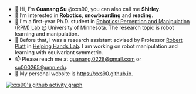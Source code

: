 - 👋 Hi, I’m **Guanang Su** @xxs90, you can also call me **Shirley**. 
- 👀 I’m interested in **Robotics**, **snowboarding** and **reading**.
- 🌱 I'm a first-year Ph.D. student in [Robotics: Perception and Manipulation (RPM) Lab](https://rpm-lab.github.io/) @ University of Minnesota. The research topic is robot learning and manipulation.
- 🌱 Before that, I was a research assistant advised by Professor [Robert Platt](https://www.khoury.northeastern.edu/people/robert-platt/) in [Helping Hands Lab](https://www2.ccs.neu.edu/research/helpinghands/). I am working on robot manipulation and learning with equivariant symmetric. 
- 📫 Please reach me at [guanang.0228@gmail.com](mailto:guanang.0228@gmail.com) or [su000265@umn.edu](mailto:su000265@umn.edu).
- 🔗 My personal website is https://xxs90.github.io.

[![xxs90's github activity graph](https://github-readme-activity-graph.vercel.app/graph?username=xxs90&bg_color=E8F8F5&color=616A6B&line=85C1E9&point=3498DB)](https://github.com/xxs90/github-readme-activity-graph)
